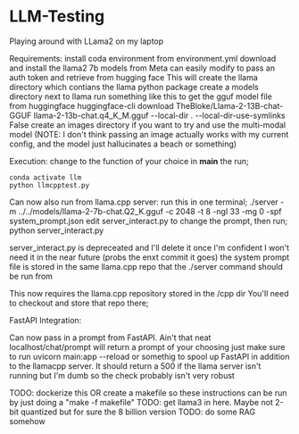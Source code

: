# LLM-Testing
Playing around with LLama2 on my laptop



Requirements:
    install coda environment from environment.yml
    download and install the llama2 7b models from Meta
        can easily modify to pass an auth token and retrieve from hugging face
        This will create the llama directory which contians the llama python package
    create a models directory next to llama 
        run something like this to get the gguf model file from huggingface
            huggingface-cli download TheBloke/Llama-2-13B-chat-GGUF llama-2-13b-chat.q4_K_M.gguf --local-dir . --local-dir-use-symlinks False
    create an images directory if you want to try and use the multi-modal model 
        (NOTE: I don't think passing an image actually works with my current config, and the model just hallucinates a beach or something)

Execution:
    change to the function of your choice in __main__
    the run;

    conda activate llm 
    python llmcpptest.py

Can now also run from llama.cpp server:
    run this in one terminal;
        ./server -m ../../models/llama-2-7b-chat.Q2_K.gguf -c 2048 -t 8 -ngl 33 -mg 0 -spf system_prompt.json
    edit server_interact.py to change the prompt, then run;
        python server_interact.py

server_interact.py is depreceated and I'll delete it once  I'm confident I won't need it in the near future (probs the enxt commit it goes)
the system prompt file is stored in the same llama.cpp repo that the ./server command should be run from


This now requires the llama.cpp repository stored in the /cpp dir 
You'll need to checkout and store that repo there;


FastAPI Integration:

Can now pass in a prompt from FastAPI. Ain't that neat
localhost/chat/prompt will return a prompt of your choosing
just make sure to run uvicorn main:app --reload or somethig to spool up FastAPI in addition to the llamacpp server. It should return a 500 if the llama server isn't running but I'm dumb so the check probably isn't very robust




TODO: dockerize this OR create a makefile so these instructions can be run by just doing a "make -f makefile" 
TODO: get llama3 in here. Maybe not 2-bit quantized but for sure the 8 billion version
TODO: do some RAG somehow
